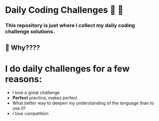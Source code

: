 # Daily Coding Challenges :brain: :muscle:
### This repository is just where I collect my daily coding challenge solutions.

## :raised_eyebrow: Why????

# I do daily challenges for a few reasons:
- I love a great challenge
- **Perfect** practice, makes perfect
- What better way to deepen my understanding of the language than to use it? 
- I love competition
